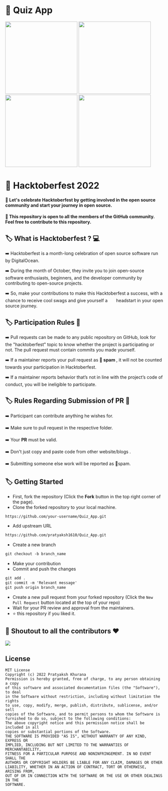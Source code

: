 # :rocket: Quiz App

<p float="left">
  <img src="https://user-images.githubusercontent.com/76740999/184686624-ed8b92a6-1556-489e-9b8e-8770e8a2f36c.png" width="230" />
  
  <img src="https://user-images.githubusercontent.com/76740999/184686629-aada9b9e-96d5-4a26-806d-7d9bb372d211.png" width="230" />
  
  <img src="https://user-images.githubusercontent.com/76740999/184686639-9ed158ac-e232-440b-8644-911c703b462f.png" width="230" /> 
  
  <img src="https://user-images.githubusercontent.com/76740999/184686643-43e04f9a-9f9a-41c4-9c88-1d81e8bf0523.png" width="230" />   
</p>


# :gift: Hacktoberfest 2022
#### :dart: Let's celebrate Hacktoberfest by getting involved in the open source community and start your journey in open source.
#### :dart: This repository is open to all the members of the GitHub community. Feel free to contribute to this repository.<br>


## :label: What is Hacktoberfest ? :computer:

➡️ Hacktoberfest is a month-long celebration of open source software run by DigitalOcean. 

➡️ During the month of October, they invite you to join open-source software enthusiasts, beginners, and the developer community by &nbsp;&nbsp;&nbsp;&nbsp;&nbsp; contributing to open-source projects.

➡️ So, make your contributions to make this Hacktoberfest a success, with a chance to receive cool swags and give yourself a  &nbsp;&nbsp;&nbsp;&nbsp;&nbsp;&nbsp;headstart in your open source journey.


## :label: Participation Rules 📝

➡️ Pull requests can be made to any public repository on GitHub, look for the "hacktoberfest" topic to know whether the project is participating or not. The pull request must contain commits you made yourself. 

➡️ If a maintainer reports your pull request as 🔴<b> spam </b>, it will not be counted towards your participation in Hacktoberfest.

➡️ If a maintainer reports behavior that’s not in line with the project’s code of conduct, you will be ineligible to participate.


##  :label:  Rules Regarding Submission of PR :bookmark:
➡️ Participant can contribute anything he wishes for.

➡️ Make sure to pull request in the respective folder. 

➡️ Your <b>PR</b> must be valid.

➡️ Don't just copy and paste code from other website/blogs .

➡️ Submitting someone else work will be reported as 🔴spam.


## :label: Getting Started

* First, fork the repository (Click the <b><b>Fork</b></b> button in the top right corner of the page).
* Clone the forked repository to your local machine.

```markdown
https://github.com/your-username/Quiz_App.git
```

* Add upstream URL 
```markdown
https://github.com/pratyaksh1610/Quiz_App.git
```

* Create a new branch

```markdown
git checkout -b branch_name
```

* Make your contribution
* Commit and push the changes

```markdown
git add .
git commit -m 'Relevant message'
git push origin branch_name
```

* Create a new pull request from your forked repository (Click the `New Pull Request` button located at the top of your repo)
* Wait for your PR review and approval from the maintainers.
* :star: this repository if you liked it.


 ## 	:game_die: Shoutout to all the contributors ❤️

<a href="https://github.com/pratyaksh1610/Quiz_App/graphs/contributors">
  <img src="https://contrib.rocks/image?repo=pratyaksh1610/Quiz_App" />
</a>


## License
```
MIT License
Copyright (c) 2022 Pratyaksh Khurana
Permission is hereby granted, free of charge, to any person obtaining a copy
of this software and associated documentation files (the "Software"), to deal
in the Software without restriction, including without limitation the rights
to use, copy, modify, merge, publish, distribute, sublicense, and/or sell
copies of the Software, and to permit persons to whom the Software is
furnished to do so, subject to the following conditions:
The above copyright notice and this permission notice shall be included in all
copies or substantial portions of the Software.
THE SOFTWARE IS PROVIDED "AS IS", WITHOUT WARRANTY OF ANY KIND, EXPRESS OR
IMPLIED, INCLUDING BUT NOT LIMITED TO THE WARRANTIES OF MERCHANTABILITY,
FITNESS FOR A PARTICULAR PURPOSE AND NONINFRINGEMENT. IN NO EVENT SHALL THE
AUTHORS OR COPYRIGHT HOLDERS BE LIABLE FOR ANY CLAIM, DAMAGES OR OTHER
LIABILITY, WHETHER IN AN ACTION OF CONTRACT, TORT OR OTHERWISE, ARISING FROM,
OUT OF OR IN CONNECTION WITH THE SOFTWARE OR THE USE OR OTHER DEALINGS IN THE
SOFTWARE.
```

